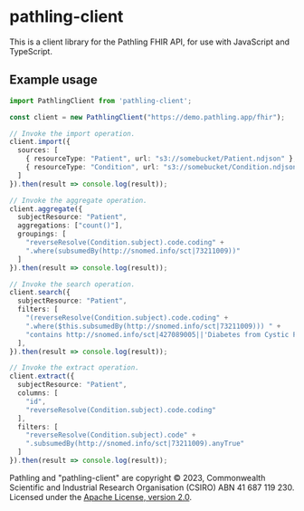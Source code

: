 # pathling-client

This is a client library for the Pathling FHIR API, for use with JavaScript and
TypeScript.

## Example usage

```typescript
import PathlingClient from 'pathling-client';

const client = new PathlingClient("https://demo.pathling.app/fhir");

// Invoke the import operation.
client.import({
  sources: [
    { resourceType: "Patient", url: "s3://somebucket/Patient.ndjson" },
    { resourceType: "Condition", url: "s3://somebucket/Condition.ndjson" },
  ]
}).then(result => console.log(result));

// Invoke the aggregate operation.
client.aggregate({
  subjectResource: "Patient",
  aggregations: ["count()"],
  groupings: [
    "reverseResolve(Condition.subject).code.coding" +
    ".where(subsumedBy(http://snomed.info/sct|73211009))"
  ]
}).then(result => console.log(result));

// Invoke the search operation.
client.search({
  subjectResource: "Patient",
  filters: [
    "(reverseResolve(Condition.subject).code.coding" +
    ".where($this.subsumedBy(http://snomed.info/sct|73211009))) " +
    "contains http://snomed.info/sct|427089005||'Diabetes from Cystic Fibrosis'"
  ],
}).then(result => console.log(result));

// Invoke the extract operation.
client.extract({
  subjectResource: "Patient",
  columns: [
    "id", 
    "reverseResolve(Condition.subject).code.coding"
  ],
  filters: [
    "reverseResolve(Condition.subject).code" +
    ".subsumedBy(http://snomed.info/sct|73211009).anyTrue"
  ]
}).then(result => console.log(result));
```

Pathling and "pathling-client" are copyright © 2023, Commonwealth
Scientific and Industrial Research Organisation (CSIRO) ABN 41 687 119 230.
Licensed under the [Apache License, version 2.0](https://www.apache.org/licenses/LICENSE-2.0).
